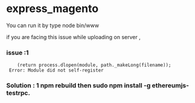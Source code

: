 # express_magento
You can run it by type node bin/www

if you are facing this issue while uploading on server ,
		
### issue :1 
		(return process.dlopen(module, path._makeLong(filename));
     Error: Module did not self-register
### Solution : 1 npm rebuild then sudo npm install -g ethereumjs-testrpc.